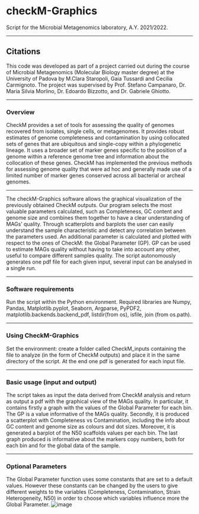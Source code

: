 # checkM-Graphics
Script for the Microbial Metagenomics laboratory, A.Y. 2021/2022.
***
## Citations
This code was developed as part of a project carried out during the course of Microbial Metagenomics (Molecular Biology master degree) at the University of Padova by M.Clara Staropoli, Gaia Tussardi and Cecilia Carmignoto. The project was supervised by Prof. Stefano Campanaro, Dr. Maria Silvia Morlino, Dr. Edoardo Bizzotto, and Dr. Gabriele Ghiotto.
***
### Overview
CheckM provides a set of tools for assessing the quality of genomes recovered from isolates, single cells, or metagenomes. It provides robust estimates of genome completeness and contamination by using collocated sets of genes that are ubiquitous and single-copy within a phylogenetic lineage. It uses a broader set of marker genes specific to the position of a genome within a reference genome tree and information about the collocation of these genes. CheckM has implemented the previous methods for assessing genome quality that were ad hoc and generally made use of a limited number of marker genes conserved across all bacterial or archeal genomes.
***
The checkM-Graphics software allows the graphical visualization of the previously obtained CheckM outputs. Our program selects the most valuable parameters calculated, such as Completeness, GC content and genome size and combines them together to have a clear understanding of MAGs’ quality. Through scatterplots and barplots the user can easily understand the sample characteristic and detect any correlation between the parameters used. 
An additional parameter is calculated and plotted with respect to the ones of CheckM: the Global Parameter (GP). GP can be used to estimate MAGs quality without having to take into account any other, useful to compare different samples quality. The script autonomously generates one pdf file for each given input, several input can be analysed in a single run.  
***
### Software requirements
Run the script within the Python environment. Required libraries are Numpy, Pandas, Matplotlib.pyplot, Seaborn, Argparse, PyPDF2, matplotlib.backends.backend_pdf, listdir(from os), isfile, join (from os.path). 
***
### Using CheckM-Graphics
Set the environment: create a folder called CheckM_inputs containing the file to analyze (in the form of CheckM outputs) and place it in the same directory of the script. At the end one pdf is generated for each input file.
***
### Basic usage (input and output)
The script takes as input the data derived from CheckM analysis and return as output a pdf with the graphical view of the MAGs quality. In particular, it contains firstly a graph with the values of the Global Parameter for each bin. The GP is a value informative of the MAGs quality. Secondly, it is produced a scatterplot with Completeness vs Contamination, including the info about GC content and genome size as colours and dot sizes. Moreover, it is generated a barplot of the N50 scaffolds values per each bin. The last graph produced is informative about the markers copy numbers, both for each bin and for the global data of the sample.
***
### Optional Parameters
The Global Parameter function uses some constants that are set to a default values. However these constants can be changed by the users to give different weights to the variables (Completeness, Contamination, Strain Heterogeneity, N50) in order to choose which variables influence more the Global Parameter. 
![image](https://user-images.githubusercontent.com/106092160/170744140-871fa686-fcdc-47f6-801a-5361c36dee59.png)
